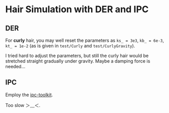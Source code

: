 # Hair Simulation with DER and IPC

## DER 

For **curly** hair, you may well reset the parameters as `ks_ = 3e3`, `kb_ = 6e-3`, `kt_ = 1e-2` (as is given in `test/Curly` and `test/CurlyGravity`).

I tried hard to adjust the parameters, but still the curly hair would be stretched straight gradually under gravity. Maybe a damping force is needed...

## IPC

Employ the [ipc-toolkit](https://github.com/ipc-sim/ipc-toolkit).

Too slow ＞﹏＜.
